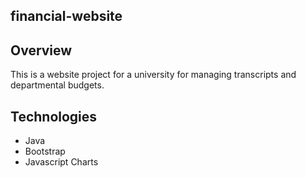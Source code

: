 **financial-website**
--------------------

**Overview**
----------------

This is a website project for a university for managing transcripts and departmental budgets.

**Technologies**
-----------------

* Java
* Bootstrap
* Javascript Charts

